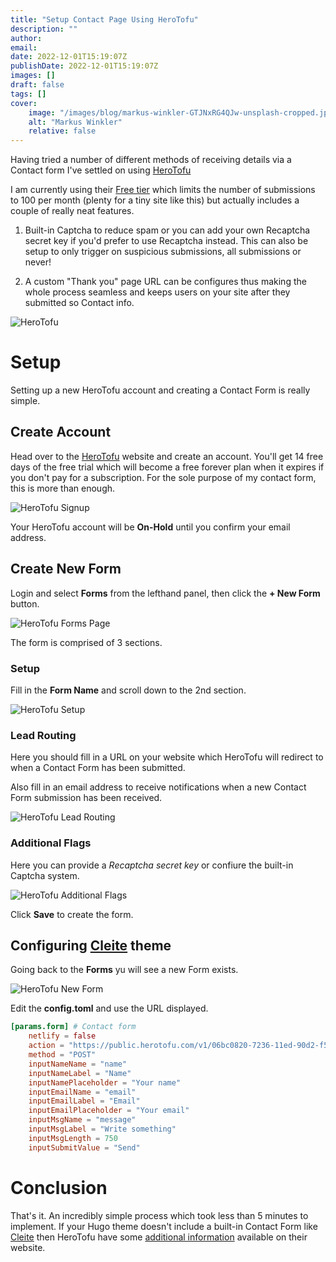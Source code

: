 ```yaml
---
title: "Setup Contact Page Using HeroTofu"
description: ""
author:
email:
date: 2022-12-01T15:19:07Z
publishDate: 2022-12-01T15:19:07Z
images: []
draft: false
tags: []
cover:
    image: "/images/blog/markus-winkler-GTJNxRG4QJw-unsplash-cropped.jpg"
    alt: "Markus Winkler"
    relative: false
---
```


Having tried a number of different methods of receiving details via a Contact form I've settled on using [HeroTofu](https://herotofu.com)

I am currently using their [Free tier](https://herotofu.com/pricing) which limits the number of submissions to 100 per month (plenty for a tiny site like this) but actually includes a couple of really neat features.

1. Built-in Captcha to reduce spam or you can add your own Recaptcha secret key if you'd prefer to use Recaptcha instead. This can also be setup to only trigger on suspicious submissions, all submissions or never!

2. A custom "Thank you" page URL can be configures thus making the whole process seamless and keeps users on your site after they submitted so Contact info.

![HeroTofu](/images/blog/herotofu-logo.png)

# Setup

Setting up a new HeroTofu account and creating a Contact Form is really simple.

## Create Account

Head over to the [HeroTofu](https://app.herotofu.com/signup) website and create an account. You'll get 14 free days of the free trial which will become a free forever plan when it expires if you don't pay for a subscription. For the sole purpose of my contact form, this is more than enough.

![HeroTofu Signup](/images/blog/herotofu-signup.jpg)

Your HeroTofu account will be **On-Hold** until you confirm your email address.

## Create New Form

Login and select **Forms** from the lefthand panel, then click the **+ New Form** button.

![HeroTofu Forms Page](/images/blog/herotofu-forms-page.jpg)

The form is comprised of 3 sections.

### Setup

Fill in the **Form Name** and scroll down to the 2nd section.

![HeroTofu Setup](/images/blog/herotofu-form-setup.jpg)

### Lead Routing

Here you should fill in a URL on your website which HeroTofu will redirect to when a Contact Form has been submitted.

Also fill in an email address to receive notifications when a new Contact Form submission has been received.

![HeroTofu Lead Routing](/images/blog/herotofu-form-lead-routing.jpg)

### Additional Flags

Here you can provide a *Recaptcha secret key* or confiure the built-in Captcha system.

![HeroTofu Additional Flags](/images/blog/herotofu-form-additional-flags.jpg)

Click **Save** to create the form.

## Configuring [Cleite](https://github.com/alandoyle/hugo-cleite-theme) theme

Going back to the **Forms** yu will see a new Form exists.

![HeroTofu New Form](/images/blog/herotofu-new-form.jpg)

Edit the **config.toml** and use the URL displayed.

```toml
[params.form] # Contact form
    netlify = false
    action = "https://public.herotofu.com/v1/06bc0820-7236-11ed-90d2-f5e5b36b68af"
    method = "POST"
    inputNameName = "name"
    inputNameLabel = "Name"
    inputNamePlaceholder = "Your name"
    inputEmailName = "email"
    inputEmailLabel = "Email"
    inputEmailPlaceholder = "Your email"
    inputMsgName = "message"
    inputMsgLabel = "Write something"
    inputMsgLength = 750
    inputSubmitValue = "Send"
```

# Conclusion

That's it. An incredibly simple process which took less than 5 minutes to implement. If your Hugo theme doesn't include a built-in Contact Form like [Cleite](https://github.com/alandoyle/hugo-cleite-theme) then HeroTofu have some [additional information](https://herotofu.com/solutions/guides/hugo-contact-form) available on their website.